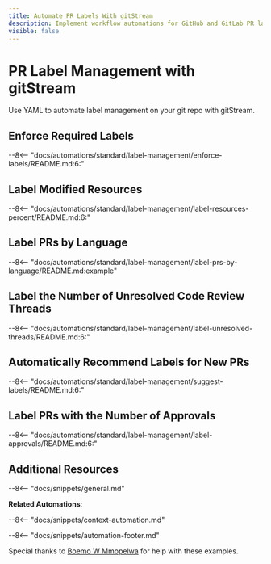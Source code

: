 ```yaml
---
title: Automate PR Labels With gitStream
description: Implement workflow automations for GitHub and GitLab PR labels.
visible: false
---
```

# PR Label Management with gitStream

Use YAML to automate label management on your git repo with gitStream.

<a name="enforce-required-labels"></a>
## Enforce Required Labels
--8<-- "docs/automations/standard/label-management/enforce-labels/README.md:6:"

<a name="label-changed-resources"></a>
## Label Modified Resources
--8<-- "docs/automations/standard/label-management/label-resources-percent/README.md:6:"

<a name="label-languages"></a>
## Label PRs by Language
--8<-- "docs/automations/standard/label-management/label-prs-by-language/README.md:example"

<a name="label-unresolved-threads"></a>
## Label the Number of Unresolved Code Review Threads
--8<-- "docs/automations/standard/label-management/label-unresolved-threads/README.md:6:"

<a name="suggest-labels"></a>
## Automatically Recommend Labels for New PRs
--8<-- "docs/automations/standard/label-management/suggest-labels/README.md:6:"

<a name="label-approvals"></a>
## Label PRs with the Number of Approvals
--8<-- "docs/automations/standard/label-management/label-approvals/README.md:6:"

## Additional Resources

--8<-- "docs/snippets/general.md"

**Related Automations**:

--8<-- "docs/snippets/context-automation.md"

--8<-- "docs/snippets/automation-footer.md"

Special thanks to [Boemo W Mmopelwa](https://github.com/xTrilton) for help with these examples.
